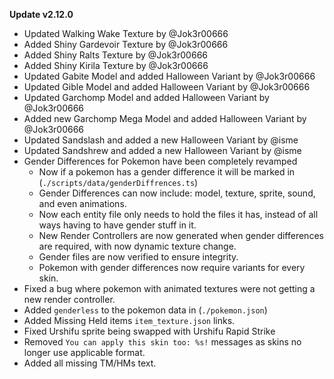 **Update v2.12.0**

- Updated Walking Wake Texture by @Jok3r00666
- Added Shiny Gardevoir Texture by @Jok3r00666
- Added Shiny Ralts Texture by @Jok3r00666
- Added Shiny Kirila Texture by @Jok3r00666
- Updated Gabite Model and added Halloween Variant by @Jok3r00666
- Updated Gible Model and added Halloween Variant by @Jok3r00666
- Updated Garchomp Model and added Halloween Variant by @Jok3r00666
- Added new Garchomp Mega Model and added Halloween Variant by @Jok3r00666
- Updated Sandslash and added a new Halloween Variant by @isme
- Updated Sandshrew and added a new Halloween Variant by @isme
- Gender Differences for Pokemon have been completely revamped
  - Now if a pokemon has a gender difference it will be marked in (`./scripts/data/genderDiffrences.ts`)
  - Gender Differences can now include: model, texture, sprite, sound, and even animations.
  - Now each entity file only needs to hold the files it has, instead of all ways having to have gender stuff in it.
  - New Render Controllers are now generated when gender differences are required, with now dynamic texture change.
  - Gender files are now verified to ensure integrity.
  - Pokemon with gender differences now require variants for every skin.
- Fixed a bug where pokemon with animated textures were not getting a new render controller.
- Added `genderless` to the pokemon data in (`./pokemon.json`)
- Added Missing Held items `item_texture.json` links.
- Fixed Urshifu sprite being swapped with Urshifu Rapid Strike
- Removed `You can apply this skin too: %s!` messages as skins no longer use applicable format.
- Added all missing TM/HMs text.